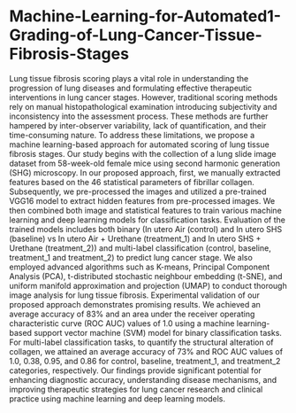# Machine-Learning-for-Automated1-Grading-of-Lung-Cancer-Tissue-Fibrosis-Stages

Lung tissue fibrosis scoring plays a vital role in understanding the progression of lung diseases and formulating effective therapeutic interventions in lung cancer stages. However, traditional scoring methods rely on manual histopathological examination introducing subjectivity and inconsistency into the assessment process. These methods are further hampered by inter-observer variability, lack of quantification, and their time-consuming nature. To address these limitations, we propose a machine learning-based approach for automated scoring of lung tissue fibrosis stages. Our study begins with the collection of a lung slide image dataset from 58-week-old female mice using second harmonic generation (SHG) microscopy. In our proposed approach, first, we manually extracted features based on the 46 statistical parameters of fibrillar collagen. Subsequently, we pre-processed the images and utilized a pre-trained VGG16 model to extract hidden features from pre-processed images. We then combined both image and statistical features to train various machine learning and deep learning models for classification tasks. Evaluation of the trained models includes both binary (In utero Air (control) and In utero SHS (baseline) vs In utero Air + Urethane (treatment_1) and In utero SHS + Urethane (treatment_2)) and multi-label classification (control, baseline, treatment_1 and treatment_2) to predict lung cancer stage. We also employed advanced algorithms such as K-means, Principal Component Analysis (PCA), t-distributed stochastic neighbour embedding (t-SNE), and uniform manifold approximation and projection (UMAP) to conduct thorough image analysis for lung tissue fibrosis. Experimental validation of our proposed approach demonstrates promising results. We achieved an average accuracy of 83% and an area under the receiver operating characteristic curve (ROC AUC) values of 1.0 using a machine learning-based support vector machine (SVM) model for binary classification tasks. For multi-label classification tasks, to quantify the structural alteration of collagen, we attained an average accuracy of 73% and ROC AUC values of 1.0, 0.38, 0.95, and 0.86 for control, baseline, treatment_1, and treatment_2 categories, respectively. Our findings provide significant potential for enhancing diagnostic accuracy, understanding disease mechanisms, and improving therapeutic strategies for lung cancer research and clinical practice using machine learning and deep learning models.

